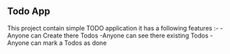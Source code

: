 ## Todo App
This project contain simple TODO application
it has a following features :-
-Anyone can Create there Todos
-Anyone can see there existing Todos
-Anyone can mark a Todos as done
